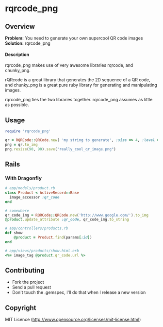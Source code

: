 # rqrcode_png

## Overview
**Problem:** You need to generate your own supercool QR code images  
**Solution:** rqrcode_png

#### Description
rqrcode_png makes use of very awesome libraries rqrcode, and chunky_png. 

rQRcode is a great library that generates the 2D sequence of a QR code, and chunky_png is a great pure ruby library for generating and manipulating images.

rqrcode_png ties the two libraries together. rqrcode_png assumes as little as possible.

## Usage

```ruby
require 'rqrcode_png'

qr = RQRCode::QRCode.new( 'my string to generate', :size => 4, :level => :h )
png = qr.to_img																					# instance of ChunkyPNG
png.resize(90, 90).save("really_cool_qr_image.png")
```

## Rails

### With Dragonfly

```ruby
# app/models/product.rb
class Product < ActiveRecord::Base
  image_accessor :qr_code
end
```

```ruby
# somewhere
qr_code_img = RQRCode::QRCode.new('http://www.google.com/').to_img
@product.update_attribute :qr_code, qr_code_img.to_string
```

```ruby
# app/controllers/products.rb
def show
	@product = Product.find(params[:id])
end
```

```ruby
# app/views/products/show.html.erb
<%= image_tag @product.qr_code.url %>
```

## Contributing
* Fork the project
* Send a pull request
* Don't touch the .gemspec, I'll do that when I release a new version

## Copyright

MIT Licence (http://www.opensource.org/licenses/mit-license.html)

